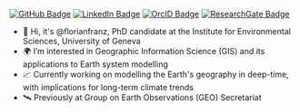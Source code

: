 [![GitHub Badge](https://img.shields.io/badge/GitHub-100000?style=for-the-badge&logo=github&logoColor=white)](https://github.com/florianfranz?tab=followers)
[![LinkedIn Badge](https://img.shields.io/badge/LinkedIn-0077B5?style=for-the-badge&logo=linkedin&logoColor=white)](https://www.linkedin.com/in/florian-franziskakis-07674816a/)
[![OrcID Badge](https://img.shields.io/badge/orcid-A6CE39?style=for-the-badge&logo=orcid&logoColor=white)](https://orcid.org/0000-0001-6855-0269)
[![ResearchGate Badge](https://img.shields.io/badge/Research_Gate-00CCBB.svg?&style=for-the-badge&logo=ResearchGate&logoColor=white)](https://www.researchgate.net/profile/Florian-Franziskakis)

- :vulcan_salute: Hi, it's @florianfranz, PhD candidate at the Institute for Environmental Sciences, University of Geneva
- :earth_africa: I’m interested in Geographic Information Science (GIS) and its applications to Earth system modelling
- :chart_with_upwards_trend: Currently working on modelling the Earth's geography in deep-time, with implications for long-term climate trends
- :artificial_satellite: Previously at Group on Earth Observations (GEO) Secretariat
